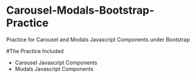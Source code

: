 # Carousel-Modals-Bootstrap-Practice
Practice for Carousel and Modals Javascript Components under Bootstrap

#The Practice Included
- Carousel Javascript Components
- Modals Javascript Components
